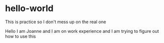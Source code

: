 # hello-world
This is practice so I don't mess up on the real one

Hello I am Joanne and I am on work experience and I am trying to figure out how to use this
